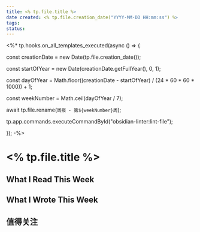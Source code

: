 ```yaml
---
title: <% tp.file.title %>
date created: <% tp.file.creation_date("YYYY-MM-DD HH:mm:ss") %>
tags: 
status: 
---
```


<%* tp.hooks.on_all_templates_executed(async () => {

  const creationDate = new Date(tp.file.creation_date());

  const startOfYear = new Date(creationDate.getFullYear(), 0, 1);

  const dayOfYear = Math.floor((creationDate - startOfYear) / (24 * 60 * 60 * 1000)) + 1;

  const weekNumber = Math.ceil(dayOfYear / 7);

  await tp.file.rename(`周报 - 第${weekNumber}周`);

  tp.app.commands.executeCommandById("obsidian-linter:lint-file");

}); -%>

# <% tp.file.title %>

## What I Read This Week

## What I Wrote This Week

## 值得关注
